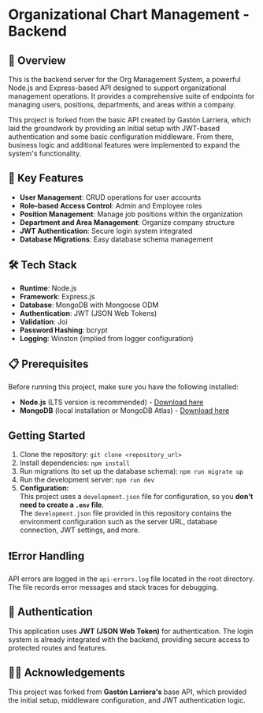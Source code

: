 # Organizational Chart Management - Backend

## 🚀 Overview

This is the backend server for the Org Management System, a powerful Node.js and Express-based API designed to support organizational management operations. It provides a comprehensive suite of endpoints for managing users, positions, departments, and areas within a company.

This project is forked from the basic API created by Gastón Larriera, which laid the groundwork by providing an initial setup with JWT-based authentication and some basic configuration middleware. From there, business logic and additional features were implemented to expand the system's functionality.

## 🌟 Key Features

- **User Management**: CRUD operations for user accounts
- **Role-based Access Control**: Admin and Employee roles
- **Position Management**: Manage job positions within the organization
- **Department and Area Management**: Organize company structure
- **JWT Authentication**: Secure login system integrated
- **Database Migrations**: Easy database schema management

## 🛠️ Tech Stack

- **Runtime**: Node.js
- **Framework**: Express.js
- **Database**: MongoDB with Mongoose ODM
- **Authentication**: JWT (JSON Web Tokens)
- **Validation**: Joi
- **Password Hashing**: bcrypt
- **Logging**: Winston (implied from logger configuration)

## 📋 Prerequisites

Before running this project, make sure you have the following installed:

- **Node.js** (LTS version is recommended) - [Download here](https://nodejs.org/)
- **MongoDB** (local installation or MongoDB Atlas) - [Download here](https://www.mongodb.com/try/download/community)

## Getting Started

1. Clone the repository: `git clone <repository_url>`
2. Install dependencies: `npm install`
3. Run migrations (to set up the database schema): `npm run migrate up`
4. Run the development server: `npm run dev`
5. **Configuration:**  
   This project uses a `development.json` file for configuration, so you **don't need to create a `.env` file**.  
   The `development.json` file provided in this repository contains the environment configuration such as the server URL, database connection, JWT settings, and more.

## ❗Error Handling

API errors are logged in the `api-errors.log` file located in the root directory. The file records error messages and stack traces for debugging.

## 🔐 Authentication

This application uses **JWT (JSON Web Token)** for authentication. The login system is already integrated with the backend, providing secure access to protected routes and features.

## 👨‍💻 Acknowledgements

This project was forked from **Gastón Larriera's** base API, which provided the initial setup, middleware configuration, and JWT authentication logic.
